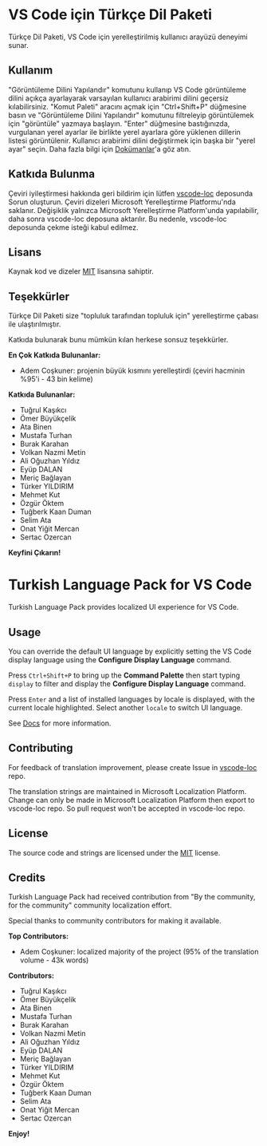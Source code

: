 # VS Code için Türkçe Dil Paketi

Türkçe Dil Paketi, VS Code için yerelleştirilmiş kullanıcı arayüzü deneyimi
sunar.

## Kullanım

"Görüntüleme Dilini Yapılandır" komutunu kullanıp VS Code görüntüleme dilini
açıkça ayarlayarak varsayılan kullanıcı arabirimi dilini geçersiz
kılabilirsiniz. "Komut Paleti" aracını açmak için "Ctrl+Shift+P" düğmesine basın
ve "Görüntüleme Dilini Yapılandır" komutunu filtreleyip görüntülemek için
"görüntüle" yazmaya başlayın. "Enter" düğmesine bastığınızda, vurgulanan yerel
ayarlar ile birlikte yerel ayarlara göre yüklenen dillerin listesi görüntülenir.
Kullanıcı arabirimi dilini değiştirmek için başka bir "yerel ayar" seçin. Daha
fazla bilgi için [Dokümanlar](https://go.microsoft.com/fwlink/?LinkId=761051)'a
göz atın.

## Katkıda Bulunma

Çeviri iyileştirmesi hakkında geri bildirim için lütfen
[vscode-loc](https://github.com/microsoft/vscode-loc) deposunda Sorun oluşturun.
Çeviri dizeleri Microsoft Yerelleştirme Platformu'nda saklanır. Değişiklik
yalnızca Microsoft Yerelleştirme Platform'unda yapılabilir, daha sonra
vscode-loc deposuna aktarılır. Bu nedenle, vscode-loc deposunda çekme isteği
kabul edilmez.

## Lisans

Kaynak kod ve dizeler
[MIT](https://github.com/Microsoft/vscode-loc/blob/master/LICENSE.md) lisansına
sahiptir.

## Teşekkürler

Türkçe Dil Paketi size "topluluk tarafından topluluk için" yerelleştirme çabası
ile ulaştırılmıştır.

Katkıda bulunarak bunu mümkün kılan herkese sonsuz teşekkürler.

**En Çok Katkıda Bulunanlar:**

-   Adem Coşkuner: projenin büyük kısmını yerelleştirdi (çeviri hacminin %95'i -
    43 bin kelime)

**Katkıda Bulunanlar:**

-   Tuğrul Kaşıkcı
-   Ömer Büyükçelik
-   Ata Binen
-   Mustafa Turhan
-   Burak Karahan
-   Volkan Nazmi Metin
-   Ali Oğuzhan Yıldız
-   Eyüp DALAN
-   Meriç Bağlayan
-   Türker YILDIRIM
-   Mehmet Kut
-   Özgür Öktem
-   Tuğberk Kaan Duman
-   Selim Ata
-   Onat Yiğit Mercan
-   Sertac Ozercan

**Keyfini Çıkarın!**

# Turkish Language Pack for VS Code

Turkish Language Pack provides localized UI experience for VS Code.

## Usage

You can override the default UI language by explicitly setting the VS Code
display language using the **Configure Display Language** command.

Press `Ctrl+Shift+P` to bring up the **Command Palette** then start typing
`display` to filter and display the **Configure Display Language** command.

Press `Enter` and a list of installed languages by locale is displayed, with the
current locale highlighted. Select another `locale` to switch UI language.

See [Docs](https://go.microsoft.com/fwlink/?LinkId=761051) for more information.

## Contributing

For feedback of translation improvement, please create Issue in
[vscode-loc](https://github.com/microsoft/vscode-loc) repo.

The translation strings are maintained in Microsoft Localization Platform.
Change can only be made in Microsoft Localization Platform then export to
vscode-loc repo. So pull request won't be accepted in vscode-loc repo.

## License

The source code and strings are licensed under the
[MIT](https://github.com/Microsoft/vscode-loc/blob/master/LICENSE.md) license.

## Credits

Turkish Language Pack had received contribution from "By the community, for the
community" community localization effort.

Special thanks to community contributors for making it available.

**Top Contributors:**

-   Adem Coşkuner: localized majority of the project (95% of the translation
    volume - 43k words)

**Contributors:**

-   Tuğrul Kaşıkcı
-   Ömer Büyükçelik
-   Ata Binen
-   Mustafa Turhan
-   Burak Karahan
-   Volkan Nazmi Metin
-   Ali Oğuzhan Yıldız
-   Eyüp DALAN
-   Meriç Bağlayan
-   Türker YILDIRIM
-   Mehmet Kut
-   Özgür Öktem
-   Tuğberk Kaan Duman
-   Selim Ata
-   Onat Yiğit Mercan
-   Sertac Ozercan

**Enjoy!**
